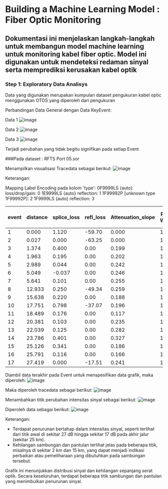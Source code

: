 # Building a Machine Learning Model : Fiber Optic Monitoring
## Dokumentasi ini menjelaskan langkah-langkah untuk membangun model machine learning untuk monitoring kabel fiber optic. Model ini digunakan untuk mendeteksi redaman sinyal serta memprediksi kerusakan kabel optik

### Step 1: Exploratory Data Analisys

Data yang digunakan merupakan kumpulan dataset pengukuran kabel optic menggunakan OTDS yang diperoleh dari  pengukuran 

Perbandingan Data General dengan Data KeyEvent:

Data 1
![image](https://github.com/user-attachments/assets/93d66e6f-278d-4cb3-9f46-4362e7f3fe8f)

Data 2
![image](https://github.com/user-attachments/assets/c9cbfd32-3026-4666-a7e6-ab5118157617)

Data 3
![image](https://github.com/user-attachments/assets/8b11dd0c-1e10-4b30-b721-40dd1cfe9789)

Terjadi perubahan yang tidak begitu signifikan pada setiap Event

###Pada dataset : RFTS Port 05.sor

Menampilkan visualisasi Tracedata sebagai berikut:
![image](https://github.com/user-attachments/assets/f009274a-03a0-44d7-839d-f15aabde7948)

Keterangan:

Mapping Label Encoding pada kolom 'type':
0F9999LS {auto} loss/drop/gain: 0
1E9999LS {auto} reflection: 1
1F99992P [unknown type 1F99992P]: 2
1F9999LS {auto} reflection: 3

| event | distance | splice_loss | refl_loss | Attenuation_slope | Pulse Width | Fiber Length (km) | Wavelength (nm) | Noise Floor | Averaging Time (sec) | type |
|-------|----------|-------------|-----------|-------------------|-------------|-------------------|-----------------|-------------|----------------------|------|
| 1     | 0.000    | 1.120       | -59.70    | 0.000             | 10.0        | 81.440095         | 1550.0          | 55000       | 20.0                 | 2    |
| 2     | 0.027    | 0.000       | -63.25    | 0.000             | 10.0        | 81.440095         | 1550.0          | 55000       | 20.0                 | 2    |
| 3     | 1.374    | 0.400       | 0.00      | 0.199             | 10.0        | 81.440095         | 1550.0          | 55000       | 20.0                 | 0    |
| 4     | 1.963    | 0.195       | 0.00      | 0.202             | 10.0        | 81.440095         | 1550.0          | 55000       | 20.0                 | 0    |
| 5     | 2.989    | 0.044       | 0.00      | 0.242             | 10.0        | 81.440095         | 1550.0          | 55000       | 20.0                 | 0    |
| 6     | 5.049    | -0.037      | 0.00      | 0.246             | 10.0        | 81.440095         | 1550.0          | 55000       | 20.0                 | 0    |
| 7     | 5.641    | 0.101       | 0.00      | 0.255             | 10.0        | 81.440095         | 1550.0          | 55000       | 20.0                 | 0    |
| 8     | 12.933   | 0.250       | -49.34    | 0.259             | 10.0        | 81.440095         | 1550.0          | 55000       | 20.0                 | 3    |
| 9     | 15.638   | 0.220       | 0.00      | 0.188             | 10.0        | 81.440095         | 1550.0          | 55000       | 20.0                 | 0    |
| 10    | 17.751   | 0.798       | -37.07    | 0.196             | 10.0        | 81.440095         | 1550.0          | 55000       | 20.0                 | 3    |
| 11    | 18.489   | 0.176       | 0.00      | 0.117             | 10.0        | 81.440095         | 1550.0          | 55000       | 20.0                 | 0    |
| 12    | 20.381   | 0.103       | 0.00      | 0.235             | 10.0        | 81.440095         | 1550.0          | 55000       | 20.0                 | 0    |
| 13    | 22.039   | 0.125       | 0.00      | 0.282             | 10.0        | 81.440095         | 1550.0          | 55000       | 20.0                 | 0    |
| 14    | 23.786   | 0.401       | 0.00      | 0.327             | 10.0        | 81.440095         | 1550.0          | 55000       | 20.0                 | 0    |
| 15    | 25.126   | 0.341       | 0.00      | 0.186             | 10.0        | 81.440095         | 1550.0          | 55000       | 20.0                 | 0    |
| 16    | 25.791   | 0.116       | 0.00      | 0.166             | 10.0        | 81.440095         | 1550.0          | 55000       | 20.0                 | 0    |
| 17    | 27.419   | 0.000       | -17.51    | 0.241             | 10.0        | 81.440095         | 1550.0          | 55000       | 20.0                 | 1    |

Diambil data terakhir pada Event untuk menspesifikan data grafik, maka diperoleh:
![image](https://github.com/user-attachments/assets/1f9fe218-b812-4faa-bab7-d41d50c5f711)

Maka diperoleh tracedata sebagai berikut:
![image](https://github.com/user-attachments/assets/9cdfecc0-aaff-491d-a88b-337230a505fb)

Menambahkan titik perubahan intensitas sinyal sebagai berikut:
![image](https://github.com/user-attachments/assets/20cd76d7-cabc-45da-aac1-636fc8eda1bb)

Diperoleh data sebagai berikut:
![image](https://github.com/user-attachments/assets/00bda3e3-a795-444c-98f6-e8693c0c17c9)

Keterangan:

* Terdapat penurunan bertahap dalam intensitas sinyal, seperti terlihat dari titik awal di sekitar 27 dB hingga sekitar 17 dB pada akhir jalur (sekitar 25 km).
* Kehilangan sambungan dan pantulan terlihat jelas pada beberapa titik, misalnya di sekitar 2 km dan 15 km, yang dapat menjadi indikasi perbaikan atau pemeliharaan yang dibutuhkan pada sambungan tersebut.

Grafik ini menunjukkan distribusi sinyal dan kehilangan sepanjang serat optik. Secara keseluruhan, terdapat beberapa titik sambungan dan pantulan yang menimbulkan penurunan sinyal.



